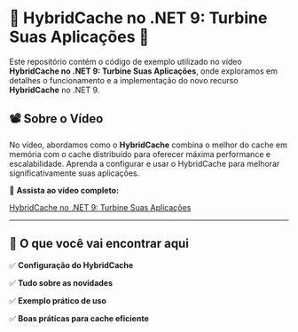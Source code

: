 # 🌟 HybridCache no .NET 9: Turbine Suas Aplicações 🚀

Este repositório contém o código de exemplo utilizado no vídeo **HybridCache no .NET 9: Turbine Suas Aplicações**, onde exploramos em detalhes o funcionamento e a implementação do novo recurso **HybridCache** no .NET 9.

## 📽️ Sobre o Vídeo

No vídeo, abordamos como o **HybridCache** combina o melhor do cache em memória com o cache distribuído para oferecer máxima performance e escalabilidade. Aprenda a configurar e usar o HybridCache para melhorar significativamente suas aplicações.

🔗 **Assista ao vídeo completo:**  

[HybridCache no .NET 9: Turbine Suas Aplicações](https://www.youtube.com/@wilsongomes-swe/videos)

---

## 🔧 O que você vai encontrar aqui

✅ **Configuração do HybridCache**  

✅ **Tudo sobre as novidades** 

✅ **Exemplo prático de uso** 

✅ **Boas práticas para cache eficiente** 
